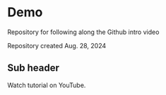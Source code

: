 # Demo

Repository for following along the Github intro video

Repository created Aug. 28, 2024


## Sub header

Watch tutorial on YouTube.